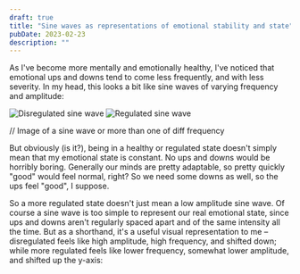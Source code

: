```yaml
---
draft: true
title: "Sine waves as representations of emotional stability and state"
pubDate: 2023-02-23
description: ""
---
```


As I've become more mentally and emotionally healthy, I've noticed that emotional ups and downs tend to come less frequently, and with less severity. In my head, this looks a bit like sine waves of varying frequency and amplitude:

![Disregulated sine wave](/images/disregulated-sine-wave.png)
![Regulated sine wave](/images/regulated-sine-wave.png)

// Image of a sine wave or more than one of diff frequency

But obviously (is it?), being in a healthy or regulated state doesn't simply mean that my emotional state is constant. No ups and downs would be horribly boring. Generally our minds are pretty adaptable, so pretty quickly "good" would feel normal, right? So we need some downs as well, so the ups feel "good", I suppose.

So a more regulated state doesn't just mean a low amplitude sine wave. Of course a sine wave is too simple to represent our real emotional state, since ups and downs aren't regularly spaced apart and of the same intensity all the time. But as a shorthand, it's a useful visual representation to me – disregulated feels like high amplitude, high frequency, and shifted down; while more regulated feels like lower frequency, somewhat lower amplitude, and shifted up the y-axis:
